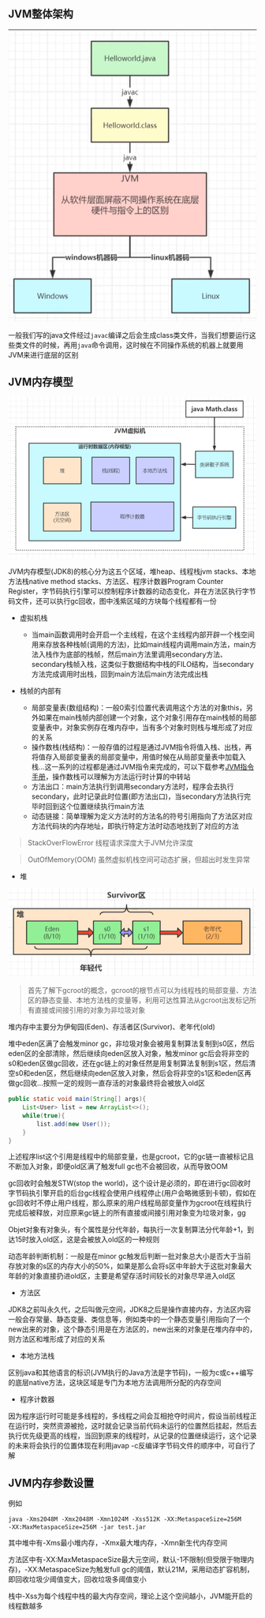 ## JVM整体架构

![image-20200629155024639](../../images/后端/jvm/内存模型/image-20200629155024639.png)

一般我们写的java文件经过`javac`编译之后会生成class类文件，当我们想要运行这些类文件的时候，再用`java`命令调用，这时候在不同操作系统的机器上就要用JVM来进行底层的区别

## JVM内存模型

![image-20200629155212482](../../images/后端/jvm/内存模型/image-20200629155212482.png)

JVM内存模型(JDK8)的核心分为这五个区域，堆heap、线程栈jvm stacks、本地方法栈native method stacks、方法区、程序计数器Program Counter Register，字节码执行引擎可以控制程序计数器的动态变化，并在方法区执行字节码文件，还可以执行gc回收，图中浅紫区域的方块每个线程都有一份

- 虚拟机栈
  - 当main函数调用时会开启一个主线程，在这个主线程内部开辟一个栈空间用来存放各种栈帧(调用的方法)，比如main线程内调用main方法，main方法入栈作为底部的栈帧，然后main方法里调用secondary方法、secondary栈帧入栈，这类似于数据结构中栈的FILO结构，当secondary方法完成调用时出栈，回到main方法后main方法完成出栈

- 栈帧的内部有
  - 局部变量表(数组结构)：一般0索引位置代表调用这个方法的对象this，另外如果在main栈帧内部创建一个对象，这个对象引用存在main栈帧的局部变量表中，对象实例存在堆内存中，当有多个对象时则栈与堆形成了对应的关系
  - 操作数栈(栈结构)：一般存值的过程是通过JVM指令将值入栈、出栈，再将值存入局部变量表的局部变量中，用值时候在从局部变量表中加载入栈...这一系列的过程都是通过JVM指令来完成的，可以下载参考[JVM指令手册](https://wwe.lanzous.com/irC8Re552ja)，操作数栈可以理解为方法运行时计算的中转站
  - 方法出口：main方法执行到调用secondary方法时，程序会去执行secondary，此时记录此时位置(即方法出口)，当secondary方法执行完毕时回到这个位置继续执行main方法
  - 动态链接：简单理解为定义方法时的方法名的符号引用指向了方法区对应方法代码块的内存地址，即执行特定方法时动态地找到了对应的方法

> StackOverFlowError 线程请求深度大于JVM允许深度

> OutOfMemory(OOM) 虽然虚拟机栈空间可动态扩展，但超出时发生异常

- 堆

![image-20200629172424128](../../images/后端/jvm/内存模型/image-20200629172424128.png)

> 首先了解下gcroot的概念，gcroot的根节点可以为线程栈的局部变量、方法区的静态变量、本地方法栈的变量等，利用可达性算法从gcroot出发标记所有直接或间接引用的对象为非垃圾对象

堆内存中主要分为伊甸园(Eden)、存活者区(Survivor)、老年代(old)

堆中eden区满了会触发minor gc，非垃圾对象会被用复制算法复制到s0区，然后eden区的全部清除，然后继续向eden区放入对象，触发minor gc后会将非空的s0和eden区做gc回收，还在gc链上的对象任然是用复制算法复制到s1区，然后清空s0和eden区，然后继续向eden区放入对象，然后会将非空的s1区和eden区再做gc回收...按照一定的规则一直存活的对象最终将会被放入old区

```java
public static void main(String[] args){
    List<User> list = new ArrayList<>();
    while(true){
        list.add(new User());
    }
}
```

上述程序list这个引用是线程中的局部变量，也是gcroot，它的gc链一直被标记且不断加入对象，即便old区满了触发full gc也不会被回收，从而导致OOM

gc回收时会触发STW(stop the world)，这个设计是必须的，即在进行gc回收时字节码执引擎开启的后台gc线程会使用户线程停止(用户会略微感到卡顿)，假如在gc回收时不停止用户线程，那么原来的用户线程局部变量作为gcroot在线程执行完成后被释放，对应原来gc链上的所有直接或间接引用对象变为垃圾对象，gg

Objet对象有对象头，有个属性是分代年龄，每执行一次复制算法分代年龄+1，到达15时放入old区，这是会被放入old区的一种规则

动态年龄判断机制：一般是在minor gc触发后判断一批对象总大小是否大于当前存放对象的s区的内存大小的50%，如果是那么会将s区中年龄大于这批对象最大年龄的对象直接扔进old区，主要是希望存活时间较长的对象尽早进入old区

- 方法区

JDK8之前叫永久代，之后叫做元空间，JDK8之后是操作直接内存，方法区内容一般会存常量、静态变量、类信息等，例如类中的一个静态变量引用指向了一个new出来的对象，这个静态引用是在方法区的，new出来的对象是在堆内存中的，则方法区和堆形成了对应的关系

- 本地方法栈

区别java和其他语言的标识(JVM执行的Java方法是字节码)，一般为c或c++编写的底层native方法，这块区域是专门为本地方法调用所分配的内存空间


- 程序计数器

因为程序运行时可能是多线程的，多线程之间会互相抢夺时间片，假设当前线程正在运行时，突然资源被抢，这时就会记录当前代码未运行的位置然后挂起，然后去执行优先级更高的线程，当回到原来的线程时，从记录的位置继续运行，这个记录的未来将会执行的位置体现在利用javap -c反编译字节码文件的顺序中，可自行了解

## JVM内存参数设置

例如
```
java ‐Xms2048M ‐Xmx2048M ‐Xmn1024M ‐Xss512K ‐XX:MetaspaceSize=256M ‐XX:MaxMetaspaceSize=256M ‐jar test.jar
```

其中堆中有-Xms最小堆内存，-Xmx最大堆内存，-Xmn新生代内存空间

方法区中有-XX:MaxMetaspaceSize最大元空间，默认-1不限制(但受限于物理内存)，-XX:MetaspaceSize为触发full gc的阈值，默认21M，采用动态扩容机制，即回收垃圾少阈值变大，回收垃圾多阈值变小

栈中-Xss为每个线程中栈的最大内存空间，理论上这个空间越小，JVM能开启的线程数越多